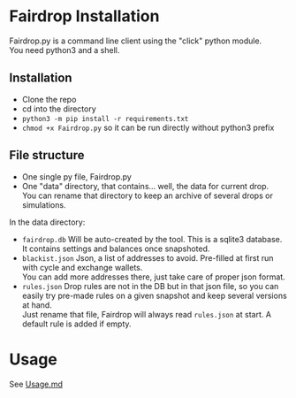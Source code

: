 # Fairdrop Installation
 
Fairdrop.py is a command line client using the "click" python module.  
You need python3 and a shell.  

## Installation

- Clone the repo
- cd into the directory
- `python3 -m pip install -r requirements.txt`
- `chmod +x Fairdrop.py` so it can be run directly without python3 prefix

## File structure

- One single py file, Fairdrop.py
- One "data" directory, that contains... well, the data for current drop.  
  You can rename that directory to keep an archive of several drops or simulations.

In the data directory:

- `fairdrop.db` Will be auto-created by the tool. This is a sqlite3 database. It contains settings and balances once snapshoted.
- `blackist.json` Json, a list of addresses to avoid. Pre-filled at first run with cycle and exchange wallets.   
   You can add more addresses there, just take care of proper json format.
- `rules.json` Drop rules are not in the DB but in that json file, so you can easily try pre-made rules on a given snapshot and keep several versions at hand.  
  Just rename that file, Fairdrop will always read `rules.json` at start. A default rule is added if empty.

# Usage

See [Usage.md](Usage.md)
